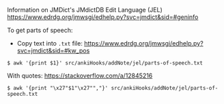 Information on JMDict's JMdictDB Edit Language (JEL)
https://www.edrdg.org/jmwsgi/edhelp.py?svc=jmdict&sid=#geninfo

To get parts of speech:
- Copy text into `.txt` file: https://www.edrdg.org/jmwsgi/edhelp.py?svc=jmdict&sid=#kw_pos
```
$ awk '{print $1}' src/ankiHooks/addNote/jel/parts-of-speech.txt
```

With quotes: https://stackoverflow.com/a/12845216
```
$ awk '{print "\x27"$1"\x27"","}' src/ankiHooks/addNote/jel/parts-of-speech.txt
```
